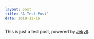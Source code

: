 ```yaml
---
layout: post
title: "A Test Post"
date: 2018-12-16
---
```


This is just a test post, powered by [Jekyll](http://jekyllrb.com).